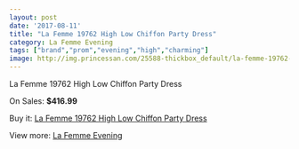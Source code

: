 ```yaml
---
layout: post
date: '2017-08-11'
title: "La Femme 19762 High Low Chiffon Party Dress"
category: La Femme Evening
tags: ["brand","prom","evening","high","charming"]
image: http://img.princessan.com/25588-thickbox_default/la-femme-19762-high-low-chiffon-party-dress.jpg
---
```

La Femme 19762 High Low Chiffon Party Dress

On Sales: **$416.99**
<a href="https://www.princessan.com/en/la-femme-evening/11652-la-femme-19762-high-low-chiffon-party-dress.html"><amp-img layout="responsive" width="600" height="600" src="//img.princessan.com/25588-thickbox_default/la-femme-19762-high-low-chiffon-party-dress.jpg" alt="La Femme 19762 High Low Chiffon Party Dress 0" /></a>

Buy it: [La Femme 19762 High Low Chiffon Party Dress](https://www.princessan.com/en/la-femme-evening/11652-la-femme-19762-high-low-chiffon-party-dress.html "La Femme 19762 High Low Chiffon Party Dress")

View more: [La Femme Evening](https://www.princessan.com/en/29-la-femme-evening "La Femme Evening")